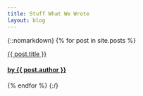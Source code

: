 ```yaml
---
title: Stuff What We Wrote
layout: blog
---
```


{::nomarkdown}
{% for post in site.posts %}
	<div class="small-4 columns">
		<a href="{{ post.url | remove_first:'/' }}">
			<div class="content-box blog-preview">
				<h>{{ post.title }}</h3>
				<h4>by {{ post.author }}</h4
			>
			</div>
		</a>
	</div>
{% endfor %}
{:/}

<!--stackedit_data:
eyJoaXN0b3J5IjpbMTIwNTQyMjU0LC0xMTczOTU4NzUwLC03MT
gxNjc0LC00NjcwNzg5MTVdfQ==
-->